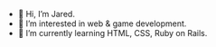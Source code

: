 - 👋 Hi, I’m Jared.
- 👀 I’m interested in web & game development.
- 🌱 I’m currently learning HTML, CSS, Ruby on Rails.

<!---
JaredS04 /JaredS04  is a ✨ special ✨ repository because its `README.md` (this file) appears on your GitHub profile.
You can click the Preview link to take a look at your changes.
--->
